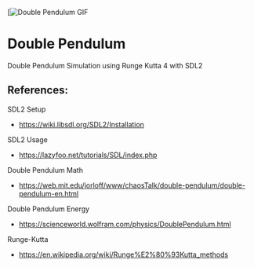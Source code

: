 [![Double Pendulum GIF](duoble_pendulum.gif)

# Double Pendulum
Double Pendulum Simulation using Runge Kutta 4 with SDL2

## References:
SDL2 Setup
- https://wiki.libsdl.org/SDL2/Installation

SDL2 Usage
- https://lazyfoo.net/tutorials/SDL/index.php

Double Pendulum Math
- https://web.mit.edu/jorloff/www/chaosTalk/double-pendulum/double-pendulum-en.html

Double Pendulum Energy
- https://scienceworld.wolfram.com/physics/DoublePendulum.html

Runge-Kutta
- https://en.wikipedia.org/wiki/Runge%E2%80%93Kutta_methods
